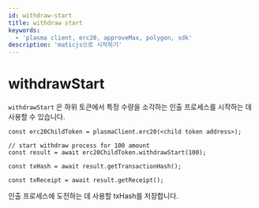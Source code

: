 ```yaml
---
id: withdraw-start
title: withdraw start
keywords:
  - 'plasma client, erc20, approveMax, polygon, sdk'
description: 'maticjs으로 시작하기'
---
```


# withdrawStart

`withdrawStart` 은 하위 토큰에서 특정 수량을 소각하는 인출 프로세스를 시작하는 데 사용할 수 있습니다.

```
const erc20ChildToken = plasmaClient.erc20(<child token address>);

// start withdraw process for 100 amount
const result = await erc20ChildToken.withdrawStart(100);

const txHash = await result.getTransactionHash();

const txReceipt = await result.getReceipt();

```

인출 프로세스에 도전하는 데 사용할 txHash를 저장합니다.

